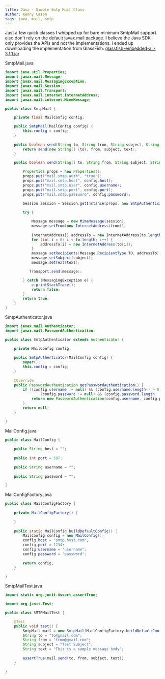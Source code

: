 ```yaml
---
title: Java - Simple Smtp Mail Class
author: Kenny Cason
tags: java, mail, smtp
---
```


Just a few quick classes I whipped up for bare minimum SmtpMail support.
also don't rely on the default javax.mail package. I believe the Java SDK only provides the APIs and not the implementations. 
I ended up downloading the implementation from GlassFish: <a href="http://download.java.net/maven/glassfish/org/glassfish/extras/glassfish-embedded-all/3.1.1/" target="_blank">glassfish-embedded-all-3.1.1.jar</a>

SmtpMail.java

```java
import java.util.Properties;
import javax.mail.Message;
import javax.mail.MessagingException;
import javax.mail.Session;
import javax.mail.Transport;
import javax.mail.internet.InternetAddress;
import javax.mail.internet.MimeMessage;

public class SmtpMail {

	private final MailConfig config;

	public SmtpMail(MailConfig config) {
		this.config = config;
	}
	
	public boolean send(String to, String from, String subject, String text) {
		return send(new String[] {to}, from, subject, text);
	}

	public boolean send(String[] to, String from, String subject, String text) {

		Properties props = new Properties();
		props.put("mail.smtp.auth", "true");
		props.put("mail.smtp.host", config.host);
		props.put("mail.smtp.user", config.username);
		props.put("mail.smtp.port", config.port);
		props.put("mail.smtp.password", config.password);
		
		Session session = Session.getInstance(props, new SmtpAuthenticator(config));

		try {

			Message message = new MimeMessage(session);
			message.setFrom(new InternetAddress(from));
			
			InternetAddress[] addressTo = new InternetAddress[to.length];
			for (int i = 0; i < to.length; i++) {
				addressTo[i] = new InternetAddress(to[i]);
			}
			message.setRecipients(Message.RecipientType.TO, addressTo);
			message.setSubject(subject);
			message.setText(text);

		   Transport.send(message);

		} catch (MessagingException e) { 
			e.printStackTrace();
			return false;
		}
		return true;
	}
}

```

SmtpAuthenticator.java

```java
import javax.mail.Authenticator;
import javax.mail.PasswordAuthentication;

public class SmtpAuthenticator extends Authenticator {

	private MailConfig config;
	
	public SmtpAuthenticator(MailConfig config) {
		super();
		this.config = config;
	}
		
	@Override
	public PasswordAuthentication getPasswordAuthentication() {
	    if ((config.username != null) && (config.username.length() > 0) &&
	    		(config.password != null) && (config.password.length   () > 0)) {
	        return new PasswordAuthentication(config.username, config.password);
	    }
	    return null;
	}

}

```

MailConfig.java

```java
public class MailConfig {
	
	public String host = "";
	
	public int port = 587;
	
	public String username = "";
	
	public String password = "";

}

```

MailConfigFactory.java

```java
public class MailConfigFactory {
	
	private MailConfigFactory() {
		
	}
	
	public static MailConfig buildDefaultConfig() {
		MailConfig config = new MailConfig();
		config.host = "smtp.host.com";
		config.port = 1234;
		config.username = "username";
		config.password = "password";
		
		return config;
	}

}

```

SmtpMailTest.java

```java
import static org.junit.Assert.assertTrue;

import org.junit.Test;

public class SMTPMailTest {

	@Test
	public void test() {
		SmtpMail mail = new SmtpMail(MailConfigFactory.buildDefaultConfig());
		String to = "to@gmail.com";
		String from = "from@gmail.com";
		String subject = "Test Subject";
		String text = "This is a sample message body";
		
		assertTrue(mail.send(to, from, subject, text));
	}

}

```

